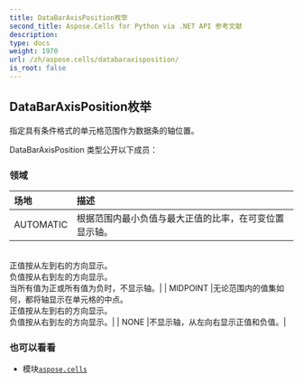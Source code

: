 ```yaml
---
title: DataBarAxisPosition枚举
second_title: Aspose.Cells for Python via .NET API 参考文献
description:
type: docs
weight: 1970
url: /zh/aspose.cells/databaraxisposition/
is_root: false
---
```

## DataBarAxisPosition枚举
指定具有条件格式的单元格范围作为数据条的轴位置。



DataBarAxisPosition 类型公开以下成员：

### 领域
|场地|描述|
| :- | :- |
| AUTOMATIC |根据范围内最小负值与最大正值的比率，在可变位置显示轴。<br/>正值按从左到右的方向显示。<br/>负值按从右到左的方向显示。<br/>当所有值为正或所有值为负时，不显示轴。|
| MIDPOINT |无论范围内的值集如何，都将轴显示在单元格的中点。<br/>正值按从左到右的方向显示。<br/>负值按从右到左的方向显示。|
| NONE |不显示轴，从左向右显示正值和负值。|



### 也可以看看
* 模块[`aspose.cells`](..)
